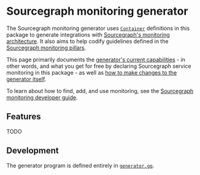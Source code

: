 # Sourcegraph monitoring generator

The Sourcegraph monitoring generator uses [`Container`](#TODO) definitions in this package to generate integrations with [Sourcegraph's monitoring architecture](https://about.sourcegraph.com/handbook/engineering/observability/monitoring_architecture). It also aims to help codify guidelines defined in the [Sourcegraph monitoring pillars](https://about.sourcegraph.com/handbook/engineering/observability/monitoring_pillars).

This page primarily documents the [generator's current capabilities](#features) - in other words, and what you get for free by declaring Sourcegraph service monitoring in this package - as well as [how to make changes to the generator itself](#development).

To learn about how to find, add, and use monitoring, see the [Sourcegraph monitoring developer guide](https://about.sourcegraph.com/handbook/engineering/observability/monitoring).

## Features

TODO

## Development

The generator program is defined entirely in [`generator.go`](./generator.go).
